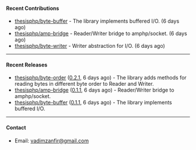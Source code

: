 #### Recent Contributions

- [thesisphp/byte-buffer](https://github.com/thesisphp/byte-buffer) - The library implements buffered I/O. (6 days ago)
- [thesisphp/amp-bridge](https://github.com/thesisphp/amp-bridge) - Reader/Writer bridge to amphp/socket. (6 days ago)
- [thesisphp/byte-writer](https://github.com/thesisphp/byte-writer) - Writer abstraction for I/O. (6 days ago)

---

#### Recent Releases

- [thesisphp/byte-order](https://github.com/thesisphp/byte-order) ([0.2.1](https://github.com/thesisphp/byte-order/releases/tag/0.2.1), 6 days ago) - The library adds methods for reading bytes in different byte order to Reader and Writer.
- [thesisphp/amp-bridge](https://github.com/thesisphp/amp-bridge) ([0.1.1](https://github.com/thesisphp/amp-bridge/releases/tag/0.1.1), 6 days ago) - Reader/Writer bridge to amphp/socket.
- [thesisphp/byte-buffer](https://github.com/thesisphp/byte-buffer) ([0.1.1](https://github.com/thesisphp/byte-buffer/releases/tag/0.1.1), 6 days ago) - The library implements buffered I/O.

---

#### Contact

- Email: [vadimzanfir@gmail.com](mailto://vadimzanfir@gmail.com)
